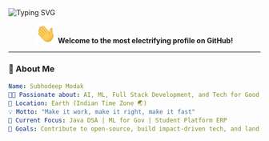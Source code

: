 <!-- Banner Image -->
<img src="https://readme-typing-svg.demolab.com?font=Fira+Code&size=24&pause=1000&color=00F7FF&center=true&vCenter=true&width=1000&lines=Hey+there!+I'm+Subhodeep+Modak+🚀;A+passionate+Developer+%F0%9F%92%BB;Welcome+to+my+crazy+world+of+code+%F0%9F%A4%9D" alt="Typing SVG" />

<p align="center">
  <img src="https://raw.githubusercontent.com/ABSphreak/ABSphreak/master/gifs/Hi.gif" width="40px"/>
  <strong>Welcome to the most electrifying profile on GitHub!</strong>
</p>

---

### 🚀 About Me

```yaml
Name: Subhodeep Modak
👨‍💻 Passionate about: AI, ML, Full Stack Development, and Tech for Good Governance
📍 Location: Earth (Indian Time Zone 🌏)
💡 Motto: "Make it work, make it right, make it fast"
🧠 Current Focus: Java DSA | ML for Gov | Student Platform ERP
🎯 Goals: Contribute to open-source, build impact-driven tech, and land dream role 🚀
